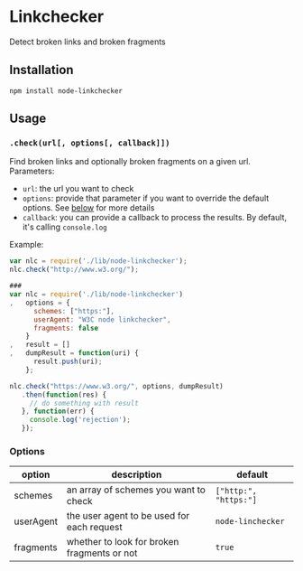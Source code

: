 # Linkchecker

Detect broken links and broken fragments

## Installation

```
npm install node-linkchecker
```

## Usage

### `.check(url[, options[, callback]])`

Find broken links and optionally broken fragments on a given url.
Parameters:
* `url`: the url you want to check
* `options`: provide that parameter if you want to override the default options. See [below](#options) for more details
* `callback`: you can provide a callback to process the results. By default, it's calling `console.log`

Example:

```js
var nlc = require('./lib/node-linkchecker');
nlc.check("http://www.w3.org/");

###
var nlc = require('./lib/node-linkchecker')
,   options = {
      schemes: ["https:"],
      userAgent: "W3C node linkchecker",
      fragments: false
    }
,   result = []
,   dumpResult = function(uri) {
      result.push(uri);
    };

nlc.check("https://www.w3.org/", options, dumpResult)
   .then(function(res) {
     // do something with result
   }, function(err) {
     console.log('rejection');
   });
```

### Options

| option        | description                                 | default               |
| ------------- | ------------------------------------------- | --------------------- |
| schemes       | an array of schemes you want to check       | `["http:", "https:"]` |
| userAgent     | the user agent to be used for each request  | `node-linchecker`     |
| fragments     | whether to look for broken fragments or not | `true`                |
